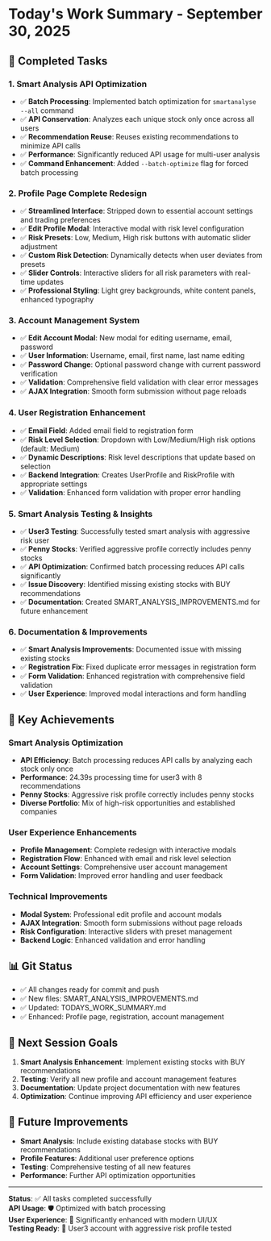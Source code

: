 # Today's Work Summary - September 30, 2025

## 🎯 Completed Tasks

### 1. Smart Analysis API Optimization
- ✅ **Batch Processing**: Implemented batch optimization for `smartanalyse --all` command
- ✅ **API Conservation**: Analyzes each unique stock only once across all users
- ✅ **Recommendation Reuse**: Reuses existing recommendations to minimize API calls
- ✅ **Performance**: Significantly reduced API usage for multi-user analysis
- ✅ **Command Enhancement**: Added `--batch-optimize` flag for forced batch processing

### 2. Profile Page Complete Redesign
- ✅ **Streamlined Interface**: Stripped down to essential account settings and trading preferences
- ✅ **Edit Profile Modal**: Interactive modal with risk level configuration
- ✅ **Risk Presets**: Low, Medium, High risk buttons with automatic slider adjustment
- ✅ **Custom Risk Detection**: Dynamically detects when user deviates from presets
- ✅ **Slider Controls**: Interactive sliders for all risk parameters with real-time updates
- ✅ **Professional Styling**: Light grey backgrounds, white content panels, enhanced typography

### 3. Account Management System
- ✅ **Edit Account Modal**: New modal for editing username, email, password
- ✅ **User Information**: Username, email, first name, last name editing
- ✅ **Password Change**: Optional password change with current password verification
- ✅ **Validation**: Comprehensive field validation with clear error messages
- ✅ **AJAX Integration**: Smooth form submission without page reloads

### 4. User Registration Enhancement
- ✅ **Email Field**: Added email field to registration form
- ✅ **Risk Level Selection**: Dropdown with Low/Medium/High risk options (default: Medium)
- ✅ **Dynamic Descriptions**: Risk level descriptions that update based on selection
- ✅ **Backend Integration**: Creates UserProfile and RiskProfile with appropriate settings
- ✅ **Validation**: Enhanced form validation with proper error handling

### 5. Smart Analysis Testing & Insights
- ✅ **User3 Testing**: Successfully tested smart analysis with aggressive risk user
- ✅ **Penny Stocks**: Verified aggressive profile correctly includes penny stocks
- ✅ **API Optimization**: Confirmed batch processing reduces API calls significantly
- ✅ **Issue Discovery**: Identified missing existing stocks with BUY recommendations
- ✅ **Documentation**: Created SMART_ANALYSIS_IMPROVEMENTS.md for future enhancement

### 6. Documentation & Improvements
- ✅ **Smart Analysis Improvements**: Documented issue with missing existing stocks
- ✅ **Registration Fix**: Fixed duplicate error messages in registration form
- ✅ **Form Validation**: Enhanced registration with comprehensive field validation
- ✅ **User Experience**: Improved modal interactions and form handling

## 🚀 Key Achievements

### Smart Analysis Optimization
- **API Efficiency**: Batch processing reduces API calls by analyzing each stock only once
- **Performance**: 24.39s processing time for user3 with 8 recommendations
- **Penny Stocks**: Aggressive risk profile correctly includes penny stocks
- **Diverse Portfolio**: Mix of high-risk opportunities and established companies

### User Experience Enhancements
- **Profile Management**: Complete redesign with interactive modals
- **Registration Flow**: Enhanced with email and risk level selection
- **Account Settings**: Comprehensive user account management
- **Form Validation**: Improved error handling and user feedback

### Technical Improvements
- **Modal System**: Professional edit profile and account modals
- **AJAX Integration**: Smooth form submissions without page reloads
- **Risk Configuration**: Interactive sliders with preset management
- **Backend Logic**: Enhanced validation and error handling

## 📊 Git Status
- ✅ All changes ready for commit and push
- ✅ New files: SMART_ANALYSIS_IMPROVEMENTS.md
- ✅ Updated: TODAYS_WORK_SUMMARY.md
- ✅ Enhanced: Profile page, registration, account management

## 🎯 Next Session Goals
1. **Smart Analysis Enhancement**: Implement existing stocks with BUY recommendations
2. **Testing**: Verify all new profile and account management features
3. **Documentation**: Update project documentation with new features
4. **Optimization**: Continue improving API efficiency and user experience

## 🔧 Future Improvements
- **Smart Analysis**: Include existing database stocks with BUY recommendations
- **Profile Features**: Additional user preference options
- **Testing**: Comprehensive testing of all new features
- **Performance**: Further API optimization opportunities

---

**Status**: ✅ All tasks completed successfully  
**API Usage**: 🛡️ Optimized with batch processing  
**User Experience**: 🎨 Significantly enhanced with modern UI/UX  
**Testing Ready**: 🧪 User3 account with aggressive risk profile tested
